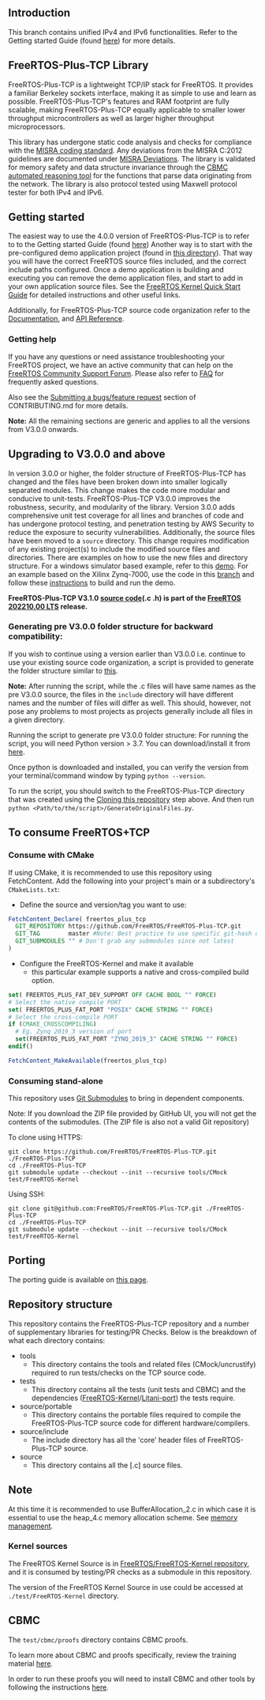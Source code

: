 ## Introduction

This branch contains unified IPv4 and IPv6 functionalities.
Refer to the Getting started Guide (found [here](https://github.com/FreeRTOS/FreeRTOS-Plus-TCP/blob/main/GettingStarted.md)) for more details.

## FreeRTOS-Plus-TCP Library
FreeRTOS-Plus-TCP is a lightweight TCP/IP stack for FreeRTOS. It provides a familiar Berkeley sockets interface, making it as simple to use and learn as possible. FreeRTOS-Plus-TCP's features and RAM footprint are fully scalable, making FreeRTOS-Plus-TCP equally applicable to smaller lower throughput microcontrollers as well as larger higher throughput microprocessors.

This library has undergone static code analysis and checks for compliance with the [MISRA coding standard](https://www.misra.org.uk/). Any deviations from the MISRA C:2012 guidelines are documented under [MISRA Deviations](https://github.com/FreeRTOS/FreeRTOS-Plus-TCP/blob/main/MISRA.md). The library is validated for memory safety and data structure invariance through the [CBMC automated reasoning tool](https://www.cprover.org/cbmc/) for the functions that parse data originating from the network. The library is also protocol tested using Maxwell protocol tester for both IPv4 and IPv6.

## Getting started
The easiest way to use the 4.0.0 version of FreeRTOS-Plus-TCP is to refer to to the Getting started Guide (found [here](https://github.com/FreeRTOS/FreeRTOS-Plus-TCP/blob/main/GettingStarted.md))
Another way is to start with the pre-configured demo application project (found in [this directory](https://github.com/FreeRTOS/FreeRTOS/tree/main/FreeRTOS-Plus/Demo/FreeRTOS_Plus_TCP_Minimal_Windows_Simulator)).  That way you will have the correct FreeRTOS source files included, and the correct include paths configured.  Once a demo application is building and executing you can remove the demo application files, and start to add in your own application source files.  See the [FreeRTOS Kernel Quick Start Guide](https://www.freertos.org/FreeRTOS-quick-start-guide.html) for detailed instructions and other useful links.

Additionally, for FreeRTOS-Plus-TCP source code organization refer to the [Documentation](http://www.FreeRTOS.org/FreeRTOS-Plus/FreeRTOS_Plus_TCP/TCP_Networking_Tutorial.html), and [API Reference](https://freertos.org/FreeRTOS-Plus/FreeRTOS_Plus_TCP/FreeRTOS_TCP_API_Functions.html).

### Getting help
If you have any questions or need assistance troubleshooting your FreeRTOS project, we have an active community that can help on the [FreeRTOS Community Support Forum](https://forums.freertos.org). Please also refer to [FAQ](http://www.freertos.org/FAQHelp.html) for frequently asked questions.

Also see the [Submitting a bugs/feature request](https://github.com/FreeRTOS/FreeRTOS-Plus-TCP/blob/main/.github/CONTRIBUTING.md#submitting-a-bugsfeature-request) section of CONTRIBUTING.md for more details.

**Note:** All the remaining sections are generic and applies to all the versions from V3.0.0 onwards.

## Upgrading to V3.0.0 and above
In version 3.0.0 or higher, the folder structure of FreeRTOS-Plus-TCP has changed and the files have been broken down into smaller logically separated modules. This change makes the code more modular and conducive to unit-tests. FreeRTOS-Plus-TCP V3.0.0 improves the robustness, security, and modularity of the library. Version 3.0.0 adds comprehensive unit test coverage for all lines and branches of code and has undergone protocol testing, and penetration testing by AWS Security to reduce the exposure to security vulnerabilities. Additionally, the source files have been moved to a `source` directory. This change requires modification of any existing project(s) to include the modified source files and directories. There are examples on how to use the new files and directory structure. For a windows simulator based example, refer to this [demo](https://github.com/FreeRTOS/FreeRTOS/tree/TCPRefactorDemo/FreeRTOS-Plus/Demo/FreeRTOS_Plus_TCP_Minimal_Windows_Simulator). For an example based on the Xilinx Zynq-7000, use the code in this [branch](https://github.com/aws/amazon-freertos/tree/TCPRefactorDemo) and follow these [instructions](https://docs.aws.amazon.com/freertos/latest/userguide/getting_started_xilinx.html) to build and run the demo.

**FreeRTOS-Plus-TCP V3.1.0 [source code](https://github.com/FreeRTOS/FreeRTOS-Plus-TCP/tree/V3.1.0)(.c .h) is part of the [FreeRTOS 202210.00 LTS](https://github.com/FreeRTOS/FreeRTOS-LTS/tree/202210.00-LTS) release.**

### Generating pre V3.0.0 folder structure for backward compatibility:
If you wish to continue using a version earlier than V3.0.0 i.e. continue to use your existing source code organization, a script is provided to generate the folder structure similar to [this](https://github.com/FreeRTOS/FreeRTOS-Plus-TCP/tree/f118c8415b4373e3d6e6dbd2d5a116f7eaf27b63).

**Note:** After running the script, while the .c files will have same names as the pre V3.0.0 source, the files in the `include` directory will have different names and the number of files will differ as well. This should, however, not pose any problems to most projects as projects generally include all files in a given directory.

Running the script to generate pre V3.0.0 folder structure:
For running the script, you will need Python version > 3.7. You can download/install it from [here](https://www.python.org/downloads/).

Once python is downloaded and installed, you can verify the version from your terminal/command window by typing `python --version`.

To run the script, you should switch to the FreeRTOS-Plus-TCP directory that was created using the [Cloning this repository](#cloning-this-repository) step above.
And then run  `python <Path/to/the/script>/GenerateOriginalFiles.py`.

## To consume FreeRTOS+TCP

### Consume with CMake
If using CMake, it is recommended to use this repository using FetchContent.
Add the following into your project's main or a subdirectory's `CMakeLists.txt`:

- Define the source and version/tag you want to use:

```cmake
FetchContent_Declare( freertos_plus_tcp
  GIT_REPOSITORY https://github.com/FreeRTOS/FreeRTOS-Plus-TCP.git
  GIT_TAG        master #Note: Best practice to use specific git-hash or tagged version
  GIT_SUBMODULES "" # Don't grab any submodules since not latest
)
```

- Configure the FreeRTOS-Kernel and make it available
  - this particular example supports a native and cross-compiled build option.

```cmake
set( FREERTOS_PLUS_FAT_DEV_SUPPORT OFF CACHE BOOL "" FORCE)
# Select the native compile PORT
set( FREERTOS_PLUS_FAT_PORT "POSIX" CACHE STRING "" FORCE)
# Select the cross-compile PORT
if (CMAKE_CROSSCOMPILING)
  # Eg. Zynq 2019_3 version of port
  set(FREERTOS_PLUS_FAT_PORT "ZYNQ_2019_3" CACHE STRING "" FORCE)
endif()

FetchContent_MakeAvailable(freertos_plus_tcp)
```

### Consuming stand-alone

This repository uses [Git Submodules](https://git-scm.com/book/en/v2/Git-Tools-Submodules) to bring in dependent components.

Note: If you download the ZIP file provided by GitHub UI, you will not get the contents of the submodules. (The ZIP file is also not a valid Git repository)

To clone using HTTPS:
```
git clone https://github.com/FreeRTOS/FreeRTOS-Plus-TCP.git ./FreeRTOS-Plus-TCP
cd ./FreeRTOS-Plus-TCP
git submodule update --checkout --init --recursive tools/CMock test/FreeRTOS-Kernel
```
Using SSH:
```
git clone git@github.com:FreeRTOS/FreeRTOS-Plus-TCP.git ./FreeRTOS-Plus-TCP
cd ./FreeRTOS-Plus-TCP
git submodule update --checkout --init --recursive tools/CMock test/FreeRTOS-Kernel
```

## Porting
The porting guide is available on [this page](http://www.FreeRTOS.org/FreeRTOS-Plus/FreeRTOS_Plus_TCP/FreeRTOS_TCP_Porting.html).

## Repository structure
This repository contains the FreeRTOS-Plus-TCP repository and a number of supplementary libraries for testing/PR Checks.
Below is the breakdown of what each directory contains:
- tools
    - This directory contains the tools and related files (CMock/uncrustify) required to run tests/checks on the TCP source code.
- tests
    - This directory contains all the tests (unit tests and CBMC) and the dependencies ([FreeRTOS-Kernel](https://github.com/FreeRTOS/FreeRTOS-Kernel)/[Litani-port](https://github.com/awslabs/aws-build-accumulator)) the tests require.
- source/portable
    - This directory contains the portable files required to compile the FreeRTOS-Plus-TCP source code for different hardware/compilers.
- source/include
    - The include directory has all the 'core' header files of FreeRTOS-Plus-TCP source.
- source
    - This directory contains all the [.c] source files.

## Note
At this time it is recommended to use BufferAllocation_2.c in which case it is essential to use the heap_4.c memory allocation scheme. See [memory management](http://www.FreeRTOS.org/a00111.html).

### Kernel sources
The FreeRTOS Kernel Source is in [FreeRTOS/FreeRTOS-Kernel repository](https://github.com/FreeRTOS/FreeRTOS-Kernel), and it is consumed by testing/PR checks as a submodule in this repository.

The version of the FreeRTOS Kernel Source in use could be accessed at ```./test/FreeRTOS-Kernel``` directory.

## CBMC

The `test/cbmc/proofs` directory contains CBMC proofs.

To learn more about CBMC and proofs specifically, review the training material [here](https://model-checking.github.io/cbmc-training).

In order to run these proofs you will need to install CBMC and other tools by following the instructions [here](https://model-checking.github.io/cbmc-training/installation.html).
